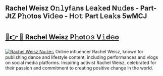 ## Rachel Weisz O𝚗𝚕yf𝚊ns L𝚎a𝚔ed N𝚞𝚍es - Part-JtZ P𝚑𝚘tos Vi𝚍𝚎o - H𝚘𝚝 Part L𝚎a𝚔s 5wMCJ

# <h2><a href="http://kfbawub.oniu.top/?m=Rachel+Weisz">🔗👉 🔴 Rachel Weisz P𝚑ot𝚘𝚜 V𝚒d𝚎o</a></h2>

[![Rachel Weisz Nu𝚍e𝚜](https://i.imgur.com/0qMVB7G.gif)](http://kfbawub.oniu.top/?m=Rachel+Weisz)
Online influencer Rachel Weisz, known for publishing dance and lifestyle content, including performances and vlogs on social media platforms. Inspiring activist Rachel Weisz, celebrated for their passion and commitment to creating positive change in the world.  

